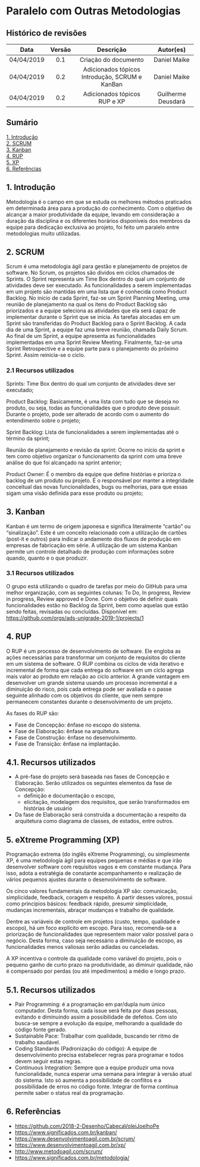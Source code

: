 # Paralelo com Outras Metodologias

## Histórico de revisões

|   Data   |  Versão  |        Descrição       |          Autor(es)          |
|:--------:|:--------:|:----------------------:|:---------------------------:|
|04/04/2019|   0.1    | Criação do documento       |   Daniel Maike  |
|04/04/2019|   0.2    | Adicionados tópicos Introdução, SCRUM e KanBan       |   Daniel Maike  |
|04/04/2019|   0.2    | Adicionados tópicos RUP e XP      |   Guilherme Deusdará  |

## Sumário

[1. Introdução](#1-introducao) <br>
[2. SCRUM](#2-scrum) <br>
[3. Kanban](#3-scrum) <br>
[4. RUP](#4-rup) <br>
[5. XP](#5-extreme-programming-(xp)) <br>
[6. Referências](#6-referencias)

## 1. Introdução

Metodologia é o campo em que se estuda os melhores métodos praticados em determinada área para a produção do conhecimento.
Com o objetivo de alcançar a maior produtividade da equipe, levando em consideração a duração da disciplina e os diferentes horários disponíveis dos membros da equipe para dedicação exclusiva ao projeto, foi feito um paralelo entre metodologias muito utilizadas.

## 2. SCRUM

Scrum é uma metodologia ágil para gestão e planejamento de projetos de software.
No Scrum, os projetos são dividos em ciclos chamados de Sprints. O Sprint representa um Time Box dentro do qual um conjunto de atividades deve ser executado. As funcionalidades a serem implementadas em um projeto são mantidas em uma lista que é conhecida como Product Backlog. No início de cada Sprint, faz-se um Sprint Planning Meeting, uma reunião de planejamento na qual os itens do Product Backlog são priorizados e a equipe seleciona as atividades que ela será capaz de implementar durante o Sprint que se inicia. As tarefas alocadas em um Sprint são transferidas do Product Backlog para o Sprint Backlog. A cada dia de uma Sprint, a equipe faz uma breve reunião, chamada Daily Scrum.
Ao final de um Sprint, a equipe apresenta as funcionalidades implementadas em uma Sprint Review Meeting. Finalmente, faz-se uma Sprint Retrospective e a equipe parte para o planejamento do próximo Sprint. Assim reinicia-se o ciclo.

### 2.1 Recursos utilizados

Sprints: Time Box dentro do qual um conjunto de atividades deve ser executado; <br>

Product Backlog: Basicamente, é uma lista com tudo que se deseja no produto, ou seja, todas as funcionalidades que o produto deve possuir. Durante o projeto, pode ser alterado de acordo com o aumento do entendimento sobre o projeto; <br>

Sprint Backlog: Lista de funcionalidades a serem implementadas até o término da sprint; <br>

Reunião de planejamento e revisão da sprint: Ocorre no início da sprint e tem como objetivo organizar o funcionamento da sprint com uma breve análise do que foi alcançado na sprint anterior; <br>

Product Owner: É o membro da equipe que define histórias e prioriza o backlog de um produto ou projeto. É o responsável por manter a integridade conceitual das novas funcionalidades, bugs ou melhorias, para que essas sigam uma visão definida para esse produto ou projeto;

## 3. Kanban

Kanban é um termo de origem japonesa e significa literalmente “cartão” ou “sinalização”. Este é um conceito relacionado com a utilização de cartões (post-it e outros) para indicar o andamento dos fluxos de produção em empresas de fabricação em série. A utilização de um sistema Kanban permite um controle detalhado de produção com informações sobre quando, quanto e o que produzir.

### 3.1 Recursos utilizados

O grupo está utilizando o quadro de tarefas por meio do GitHub para uma melhor organização, com as seguintes colunas: To Do, In progress, Review in progress, Review approved e Done. Com o objetivo de definir quais funcionalidades estão no Backlog da Sprint, bem como aquelas que estão sendo feitas, revisadas ou concluídas. Disponível em: <https://github.com/orgs/ads-unigrade-2019-1/projects/1>

## 4. RUP
O RUP é um processo de desenvolvimento de software. Ele engloba as ações necessárias para transformar um conjunto de requisitos do cliente em um sistema de software. O RUP combina os ciclos de vida iterativo e incremental de forma que cada entrega do software em um ciclo agrega mais valor ao produto em relação ao ciclo anterior. A grande vantagem em desenvolver um grande sistema usando um processo incremental é a diminuição do risco, pois cada entrega pode ser avaliada e o passe seguinte alinhado com os objetivos do cliente, que nem sempre permanecem constantes durante o desenvolvimento de um projeto.

As fases do RUP são:

* Fase de Concepção: ênfase no escopo do sistema.
* Fase de Elaboração: ênfase na arquitetura.
* Fase de Construção: ênfase no desenvolvimento. 
* Fase de Transição: ênfase na implantação. 

## 4.1. Recursos utilizados
* A pré-fase do projeto será baseada nas fases de Concepção e Elaboração. Serão utilizados os seguintes elementos da fase de Concepção: 
    * definição e documentação o escopo, 
    * elicitação, modelagem dos requisitos, que serão transformados em histórias de usuário
* Da fase de Elaboração será construída a documentação a respeito da arquitetura como diagrama de classes, de estados, entre outros.

## 5. eXtreme Programming (XP)

Programação extrema (do inglês eXtreme Programming), ou simplesmente XP, é uma metodologia ágil para equipes pequenas e médias e que irão desenvolver software com requisitos vagos e em constante mudança. Para isso, adota a estratégia de constante acompanhamento e realização de vários pequenos ajustes durante o desenvolvimento de software.

Os cinco valores fundamentais da metodologia XP são: comunicação, simplicidade, feedback, coragem e respeito. A partir desses valores, possui como princípios básicos: feedback rápido, presumir simplicidade, mudanças incrementais, abraçar mudanças e trabalho de qualidade.

Dentre as variáveis de controle em projetos (custo, tempo, qualidade e escopo), há um foco explícito em escopo. Para isso, recomenda-se a priorização de funcionalidades que representem maior valor possível para o negócio. Desta forma, caso seja necessário a diminuição de escopo, as funcionalidades menos valiosas serão adiadas ou canceladas.

A XP incentiva o controle da qualidade como variável do projeto, pois o pequeno ganho de curto prazo na produtividade, ao diminuir qualidade, não é compensado por perdas (ou até impedimentos) a médio e longo prazo.

## 5.1. Recursos utilizados
* Pair Programming: é a programação em par/dupla num único computador. Desta forma, cada issue será feita por duas pessoas, evitando e diminuindo assim a possibilidade de defeitos. Com isto busca-se sempre a evolução da equipe, melhorando a qualidade do código fonte gerado.
* Sustainable Pace: Trabalhar com qualidade, buscando ter ritmo de trabalho saudável.
* Coding Standards (Padronização do código): A equipe de desenvolvimento precisa estabelecer regras para programar e todos devem seguir estas regras.
* Continuous Integration: Sempre que a equipe produzir uma nova funcionalidade, nunca esperar uma semana para integrar à versão atual do sistema. Isto só aumenta a possibilidade de conflitos e a possibilidade de erros no código fonte. Integrar de forma contínua permite saber o status real da programação.

## 6. Referências
* <https://github.com/2018-2-Desenho/CabecaVoleiJoelhoPe> <br>
* <https://www.significados.com.br/kanban/> <br>
* <https://www.desenvolvimentoagil.com.br/scrum/> <br>
* <https://www.desenvolvimentoagil.com.br/xp/> <br>
* <http://www.metodoagil.com/scrum/> <br>
* <https://www.significados.com.br/metodologia/> <br>